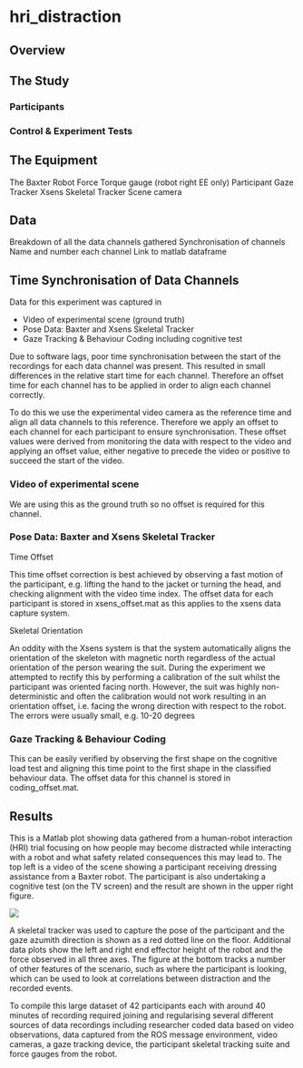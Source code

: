 # hri_distraction

## Overview



## The Study

### Participants

### Control & Experiment Tests

## The Equipment

The Baxter Robot
Force Torque gauge (robot right EE only)
Participant Gaze Tracker
Xsens Skeletal Tracker
Scene camera


## Data

Breakdown of all the data channels gathered
Synchronisation of channels
Name and number each channel
Link to matlab dataframe

## Time Synchronisation of Data Channels

Data for this experiment was captured in 

* Video of experimental scene (ground truth)
* Pose Data: Baxter and Xsens Skeletal Tracker
* Gaze Tracking & Behaviour Coding including cognitive test

Due to software lags, poor time synchronisation between the start of the recordings for each data channel was present. This resulted in small differences in the relative start time for each channel. Therefore an offset time for each channel has to be applied in order to align each channel correctly.

To do this we use the experimental video camera as the reference time and align all data channels to this reference. Therefore we apply an offset to each channel for each participant to ensure synchronisation. These offset values were derived from monitoring the data with respect to the video and applying an offset value, either negative to precede the video or positive to succeed the start of the video. 

### Video of experimental scene

We are using this as the ground truth so no offset is required for this channel.

### Pose Data: Baxter and Xsens Skeletal Tracker

Time Offset

This time offset correction is best achieved by observing a fast motion of the participant, e.g. lifting the hand to the jacket or turning the head, and checking alignment with the video time index. The offset data for each participant is stored in xsens_offset.mat as this applies to the xsens data capture system.

Skeletal Orientation

An oddity with the Xsens system is that the system automatically aligns the orientation of the skeleton with magnetic north regardless of the actual orientation of the person wearing the suit. During the experiment we attempted to rectify this by performing a calibration of the suit whilst the participant was oriented facing north. However, the suit was highly non-deterministic and often the calibration would not work resulting in an orientation offset, i.e. facing the wrong direction with respect to the robot. The errors were usually small, e.g. 10-20 degrees

### Gaze Tracking & Behaviour Coding

This can be easily verified by observing the first shape on the cognitive load test and aligning this time point to the first shape in the classified behaviour data. The offset data for this channel is stored in coding_offset.mat.



## Results

This is a Matlab plot showing data gathered from a human-robot interaction (HRI) trial focusing on how people may become distracted while interacting with a robot and what safety related consequences this may lead to. The top left is a video of the scene showing a participant receiving dressing assistance from a Baxter robot. The participant is also undertaking a cognitive test (on the TV screen) and the result are shown in the upper right figure.

![](HRI.gif)

A skeletal tracker was used to capture the pose of the participant and the gaze azumith direction is shown as a red dotted line on the floor. Additional data plots show the left and right end effector height of the robot and the force observed in all three axes. The figure at the bottom tracks a number of other features of the scenario, such as where the participant is looking, which can be used to look at correlations between distraction and the recorded events.

To compile this large dataset of 42 participants each with around 40 minutes of recording required joining and regularising several different sources of data recordings including researcher coded data based on video observations, data captured from the ROS message environment, video cameras, a gaze tracking device, the participant skeletal tracking suite and force gauges from the robot.
